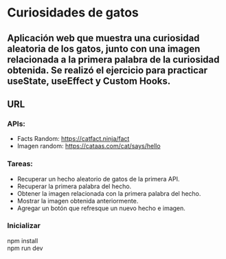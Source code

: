 # Curiosidades de gatos  

## Aplicación web que muestra una curiosidad aleatoria de los gatos, junto con una imagen relacionada a la primera palabra de la curiosidad obtenida. Se realizó el ejercicio para practicar useState, useEffect y Custom Hooks.  

## URL  


### APIs:  
- Facts Random: https://catfact.ninja/fact  
- Imagen random: https://cataas.com/cat/says/hello  

### Tareas:  
- Recuperar un hecho aleatorio de gatos de la primera API.
- Recuperar la primera palabra del hecho.
- Obtener la imagen relacionada con la primera palabra del hecho.
- Mostrar la imagen obtenida anteriormente.
- Agregar un botón que refresque un nuevo hecho e imagen.

### Inicializar  
npm install  
npm run dev  




